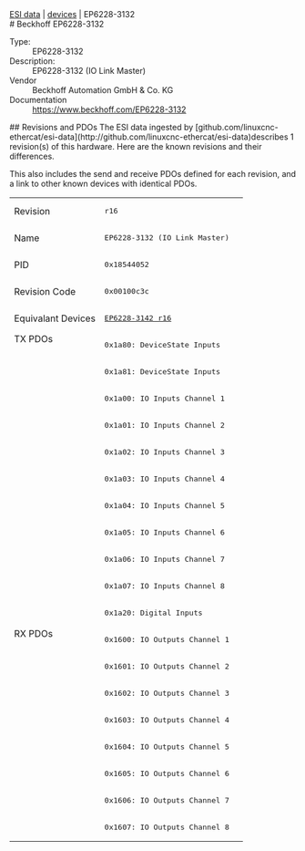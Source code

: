 <div class="nav"><a href="/esi-data">ESI data</a> | <a href="/esi-data/devices">devices</a> | EP6228-3132</div>
#  Beckhoff EP6228-3132

<dl>
  <dt>Type:</dt><dd>EP6228-3132</dd>
  <dt>Description:</dt><dd>EP6228-3132 (IO Link Master)</dd>
  <dt>Vendor</dt><dd>Beckhoff Automation GmbH & Co. KG</dd>
  <dt>Documentation</dt><dd><a href="https://www.beckhoff.com/EP6228-3132">https://www.beckhoff.com/EP6228-3132</a></dd>
</dl>
## Revisions and PDOs
The ESI data ingested by [github.com/linuxcnc-ethercat/esi-data](http://github.com/linuxcnc-ethercat/esi-data)describes 1 revision(s) of this hardware.  Here are the known revisions and their differences.

This also includes the send and receive PDOs defined for each revision, and a link to other known devices with identical PDOs.

<table>
<tr >
<td class="first">Revision</td>
<td ><pre>r16</pre></td>
</tr>
<tr >
<td class="first">Name</td>
<td ><pre>EP6228-3132 (IO Link Master)</pre></td>
</tr>
<tr >
<td class="first">PID</td>
<td ><pre>0x18544052</pre></td>
</tr>
<tr >
<td class="first">Revision Code</td>
<td ><pre>0x00100c3c</pre></td>
</tr>
<tr >
<td class="first">Equivalant Devices</td>
<td ><pre><a href="EP6228-3142">EP6228-3142 r16</a></pre></td>
</tr>
<tr class="txpdo pdosection">
<td class="first" rowspan=11 valign=top>TX PDOs</td>
<td><pre>0x1a80: DeviceState Inputs</pre></td>
<td></td>
</tr>
<tr class="txpdo pdosection">
<td ><pre>0x1a81: DeviceState Inputs</pre></td>
</tr>
<tr class="txpdo pdosection">
<td ><pre>0x1a00: IO Inputs Channel 1</pre></td>
</tr>
<tr class="txpdo pdosection">
<td ><pre>0x1a01: IO Inputs Channel 2</pre></td>
</tr>
<tr class="txpdo pdosection">
<td ><pre>0x1a02: IO Inputs Channel 3</pre></td>
</tr>
<tr class="txpdo pdosection">
<td ><pre>0x1a03: IO Inputs Channel 4</pre></td>
</tr>
<tr class="txpdo pdosection">
<td ><pre>0x1a04: IO Inputs Channel 5</pre></td>
</tr>
<tr class="txpdo pdosection">
<td ><pre>0x1a05: IO Inputs Channel 6</pre></td>
</tr>
<tr class="txpdo pdosection">
<td ><pre>0x1a06: IO Inputs Channel 7</pre></td>
</tr>
<tr class="txpdo pdosection">
<td ><pre>0x1a07: IO Inputs Channel 8</pre></td>
</tr>
<tr class="txpdo pdosection">
<td ><pre>0x1a20: Digital Inputs</pre></td>
</tr>
<tr class="rxpdo pdosection">
<td class="first" rowspan=8 valign=top>RX PDOs</td>
<td><pre>0x1600: IO Outputs Channel 1</pre></td>
<td></td>
</tr>
<tr class="rxpdo pdosection">
<td ><pre>0x1601: IO Outputs Channel 2</pre></td>
</tr>
<tr class="rxpdo pdosection">
<td ><pre>0x1602: IO Outputs Channel 3</pre></td>
</tr>
<tr class="rxpdo pdosection">
<td ><pre>0x1603: IO Outputs Channel 4</pre></td>
</tr>
<tr class="rxpdo pdosection">
<td ><pre>0x1604: IO Outputs Channel 5</pre></td>
</tr>
<tr class="rxpdo pdosection">
<td ><pre>0x1605: IO Outputs Channel 6</pre></td>
</tr>
<tr class="rxpdo pdosection">
<td ><pre>0x1606: IO Outputs Channel 7</pre></td>
</tr>
<tr class="rxpdo pdosection">
<td ><pre>0x1607: IO Outputs Channel 8</pre></td>
</tr>
</table>
